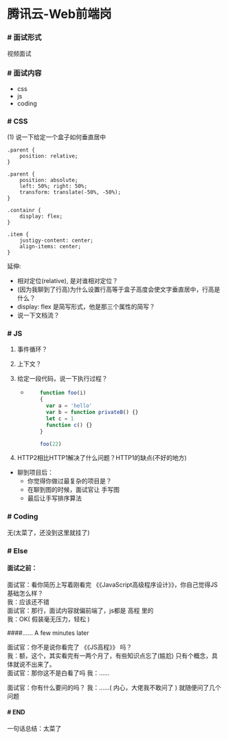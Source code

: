 # 腾讯云-Web前端岗

### # 面试形式
视频面试

### # 面试内容  
- css
- js
- coding  

### # CSS
(1) 说一下给定一个盒子如何垂直居中  

```
.parent {
	position: relative;
}

.parent {
	position: absolute;
	left: 50%; right: 50%;
	transform: translate(-50%, -50%);
}
```

```
.containr {
	display: flex;
}

.item {
	justigy-content: center;
	align-items: center;
}

```

延伸:
- 相对定位(relative), 是对谁相对定位？
- (因为我聊到了行高)为什么设置行高等于盒子高度会使文字垂直居中，行高是什么？
- display: flex 是简写形式，他是那三个属性的简写？  
- 说一下文档流？

### # JS 
1. 事件循环？  

2. 上下文？  

3. 给定一段代码，说一下执行过程？  
	- ```javascript
          function foo(i)
          {
          	var a = 'hello'
          	var b = function privateB() {}
          	let c = 1
          	function c() {}
          }

          foo(22)
	  ```

4. HTTP2相比HTTP1解决了什么问题？HTTP1的缺点(不好的地方)

- 聊到项目后：
    - 你觉得你做过最复杂的项目是？  
	- 在聊到图的时候，面试官让 手写图  
	- 最后让手写排序算法  

### # Coding
无(太菜了，还没到这里就挂了)



### # Else
#### 面试之前：  
面试官：看你简历上写着刚看完 《《JavaScript高级程序设计》》，你自己觉得JS基础怎么样？  
我：应该还不错  
面试官：那行，面试内容就偏前端了，js都是 高程 里的  
我：OK( 假装毫无压力，轻松 )

####...... A few minutes later 

面试官：你不是说你看完了 《《JS高程》》 吗？  
我：额，这个，其实看完有一两个月了，有些知识点忘了(尴尬) 只有个概念，具体就说不出来了。  
面试官：那你这不是白看了吗 
我：......  
  
面试官：你有什么要问的吗？
我：......( 内心，大佬我不敢问了 ) 就随便问了几个问题

#### # END 
一句话总结：太菜了


